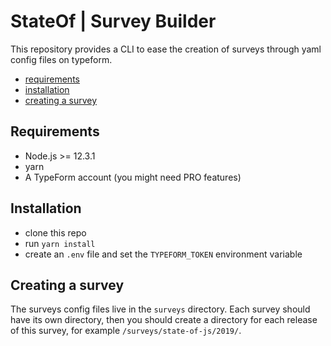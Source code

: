 # StateOf | Survey Builder

This repository provides a CLI to ease the creation of surveys
through yaml config files on typeform.

- [requirements](#requirements)
- [installation](#installation)
- [creating a survey](#creating-a-survey)

## Requirements

- Node.js >= 12.3.1
- yarn
- A TypeForm account (you might need PRO features)

## Installation

- clone this repo
- run `yarn install`
- create an `.env` file and set the `TYPEFORM_TOKEN` environment variable

## Creating a survey

The surveys config files live in the `surveys` directory.
Each survey should have its own directory, then you should
create a directory for each release of this survey,
for example `/surveys/state-of-js/2019/`.


